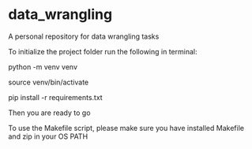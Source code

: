 # data_wrangling
A personal repository for data wrangling tasks

To initialize the project folder run the following in terminal:

python -m venv venv

source venv/bin/activate

pip install -r requirements.txt

Then you are ready to go

To use the Makefile script, please make sure you have installed Makefile and zip in your OS PATH